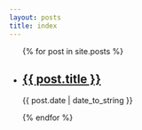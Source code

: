```yaml
---
layout: posts
title: index
---
```


<ul class="posts-list">
  {% for post in site.posts %}
    <li>
      <div class="posts-list-entry">
        <h2><a href="{{ post.url }}">{{ post.title }}</a></h2>
        <p>{{ post.date | date_to_string }}</p>
      </div>
    </li>
  {% endfor %}
</ul>